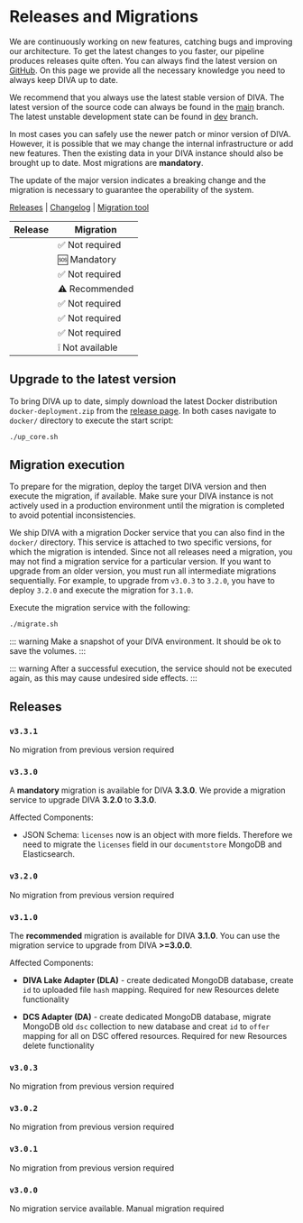# Releases and Migrations

We are continuously working on new features, catching bugs and improving our architecture.
To get the latest changes to you faster, our pipeline produces releases quite often.
You can always find the latest version on [GitHub](https://github.com/FraunhoferISST/diva/releases).
On this page we provide all the necessary knowledge you need to always keep DIVA up to date.

We recommend that you always use the latest stable version of DIVA.
The latest version of the source code can always be found in the [main](https://github.com/FraunhoferISST/diva/tree/main) branch.
The latest unstable development state can be found in [dev](https://github.com/FraunhoferISST/diva/tree/dev) branch.

In most cases you can safely use the newer patch or minor version of DIVA.
However, it is possible that we may change the internal infrastructure or add new features.
Then the existing data in your DIVA instance should also be brought up to date.
Most migrations are **mandatory**.

The update of the major version indicates a breaking change and the migration is necessary to guarantee the operability of the system.

[Releases](https://github.com/FraunhoferISST/diva/releases) | [Changelog](https://github.com/FraunhoferISST/diva/blob/main/CHANGELOG.md) | [Migration tool](https://github.com/FraunhoferISST/diva/tree/main/migration)

| Release                                                         | Migration         |
|-----------------------------------------------------------------|-------------------|
| [<Badge type="tip" text="v3.3.1" vertical="middle" />](#v3-3-1) | ✅️ Not required   |
| [<Badge type="tip" text="v3.3.0" vertical="middle" />](#v3-3-0) | 🆘 Mandatory      |
| [<Badge type="tip" text="v3.2.0" vertical="middle" />](#v3-2-0) | ✅️ Not required   |
| [<Badge type="tip" text="v3.1.0" vertical="middle" />](#v3-1-0) | ⚠️ Recommended    |
| [<Badge type="tip" text="v3.0.3" vertical="middle" />](#v3-0-3) | ✅️ Not required   |
| [<Badge type="tip" text="v3.0.2" vertical="middle" />](#v3-0-2) | ✅️ Not required   |
| [<Badge type="tip" text="v3.0.1" vertical="middle" />](#v3-0-1) | ✅️ Not required   |
| [<Badge type="tip" text="v3.0.0" vertical="middle" />](#v3-0-0) | ❕   Not available |

## Upgrade to the latest version

To bring DIVA up to date, simply download the latest Docker distribution `docker-deployment.zip` from the [release page](https://github.com/FraunhoferISST/diva/releases).
In both cases navigate to `docker/` directory to execute the start script:

```bash
./up_core.sh
```

## Migration execution

To prepare for the migration, deploy the target DIVA version and then execute the migration, if available.
Make sure your DIVA instance is not actively used in a production environment until the migration is completed to avoid potential inconsistencies.

We ship DIVA with a migration Docker service that you can also find in the `docker/` directory.
This service is attached to two specific versions, for which the migration is intended.
Since not all releases need a migration, you may not find a migration service for a particular version.
If you want to upgrade from an older version, you must run all intermediate migrations sequentially.
For example, to upgrade from `v3.0.3` to `3.2.0`, you have to deploy `3.2.0` and execute the migration for `3.1.0`.

Execute the migration service with the following:

```sh
./migrate.sh
```

::: warning
Make a snapshot of your DIVA environment. It should be ok to save the volumes.
:::

::: warning
After a successful execution, the service should not be executed again, as this may cause undesired side effects.
:::

## Releases

### `v3.3.1`

No migration from previous version required

### `v3.3.0`

A **mandatory** migration is available for DIVA **3.3.0**.
We provide a migration service to upgrade DIVA **3.2.0** to **3.3.0**.

Affected Components:

+ JSON Schema: `licenses` now is an object with more fields. Therefore we need to migrate the `licenses` field in our `documentstore` MongoDB and Elasticsearch.

### `v3.2.0`

No migration from previous version required

### `v3.1.0`

The **recommended** migration is available for DIVA **3.1.0**.
You can use the migration service to upgrade from DIVA **>=3.0.0**.

Affected Components:

- **DIVA Lake Adapter (DLA)** - create dedicated MongoDB database, create `id` to uploaded file `hash` mapping.
  Required for new Resources delete functionality

- **DCS Adapter (DA)** - create dedicated MongoDB database, migrate MongoDB old `dsc` collection to new database and
  creat `id` to `offer` mapping for all on DSC offered resources. Required for new Resources delete functionality

### `v3.0.3`

No migration from previous version required

### `v3.0.2`

No migration from previous version required

### `v3.0.1`

No migration from previous version required

### `v3.0.0`

No migration service available. Manual migration required
